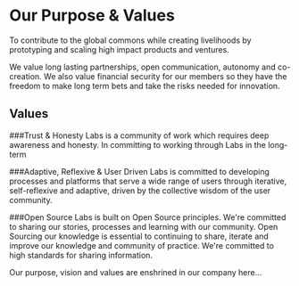 # Our Purpose & Values

To contribute to the global commons while creating livelihoods by prototyping and scaling high impact products and ventures. 

We value long lasting partnerships, open communication, autonomy and co-creation. We also value financial security for our members so they have the freedom to make long term bets and take the risks needed for innovation.

## Values

###Trust & Honesty
Labs is a community of work which requires deep awareness and honesty. In committing to working through Labs in the long-term 

###Adaptive, Reflexive & User Driven
Labs is committed to developing processes and platforms that serve a wide range of users through iterative, self-reflexive and adaptive, driven by the collective wisdom of the user community.

###Open Source
Labs is built on Open Source principles. We're committed to sharing our stories, processes and learning with our community. Open Sourcing our knowledge is essential to continuing to share, iterate and improve our knowledge and community of practice. We're committed to high standards for sharing information. 

Our purpose, vision and values are enshrined in our company here...